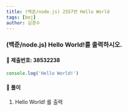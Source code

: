 ```yaml
---
title: (백준/node.js) 2557번 Hello World
tags: [boj]
author: 김경수
---
```


### (백준/node.js) Hello World!를 출력하시오.
#### 📌 제출번호: 38532238
``` js
console.log('Hello World!')
```

#### 📌 풀이
1. Hello World! 를 출력